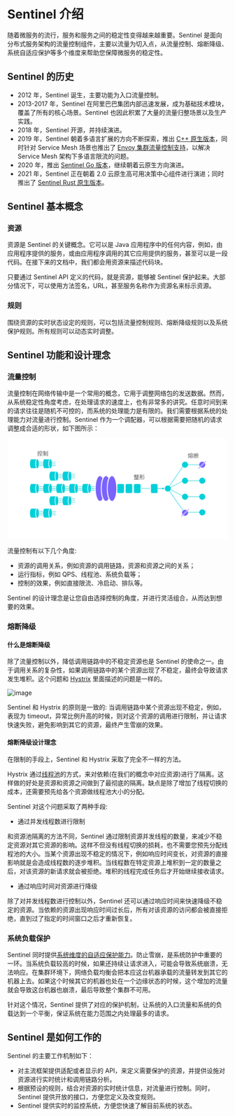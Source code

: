 # Sentinel 介绍

随着微服务的流行，服务和服务之间的稳定性变得越来越重要。Sentinel 是面向分布式服务架构的流量控制组件，主要以流量为切入点，从流量控制、熔断降级、系统自适应保护等多个维度来帮助您保障微服务的稳定性。

## Sentinel 的历史

* 2012 年，Sentinel 诞生，主要功能为入口流量控制。
* 2013-2017 年，Sentinel 在阿里巴巴集团内部迅速发展，成为基础技术模块，覆盖了所有的核心场景。Sentinel 也因此积累了大量的流量归整场景以及生产实践。
* 2018 年，Sentinel 开源，并持续演进。
* 2019 年，Sentinel 朝着多语言扩展的方向不断探索，推出 [C++ 原生版本](https://github.com/alibaba/sentinel-cpp)，同时针对 Service Mesh 场景也推出了 [Envoy 集群流量控制支持](https://github.com/alibaba/Sentinel/tree/master/sentinel-cluster/sentinel-cluster-server-envoy-rls)，以解决 Service Mesh 架构下多语言限流的问题。
* 2020 年，推出 [Sentinel Go 版本](https://github.com/alibaba/sentinel-golang)，继续朝着云原生方向演进。
* 2021 年，Sentinel 正在朝着 2.0 云原生高可用决策中心组件进行演进；同时推出了 [Sentinel Rust 原生版本](https://github.com/sentinel-group/sentinel-rust)。

## Sentinel 基本概念

### 资源

资源是 Sentinel 的关键概念。它可以是 Java 应用程序中的任何内容，例如，由应用程序提供的服务，或由应用程序调用的其它应用提供的服务，甚至可以是一段代码。在接下来的文档中，我们都会用资源来描述代码块。

只要通过 Sentinel API 定义的代码，就是资源，能够被 Sentinel 保护起来。大部分情况下，可以使用方法签名，URL，甚至服务名称作为资源名来标示资源。

### 规则
围绕资源的实时状态设定的规则，可以包括流量控制规则、熔断降级规则以及系统保护规则。所有规则可以动态实时调整。

## Sentinel 功能和设计理念

### 流量控制

流量控制在网络传输中是一个常用的概念，它用于调整网络包的发送数据。然而，从系统稳定性角度考虑，在处理请求的速度上，也有非常多的讲究。任意时间到来的请求往往是随机不可控的，而系统的处理能力是有限的。我们需要根据系统的处理能力对流量进行控制。Sentinel 作为一个调配器，可以根据需要把随机的请求调整成合适的形状，如下图所示：

![arch](./img/sentinel-flow-overview.jpg)

流量控制有以下几个角度:

* 资源的调用关系，例如资源的调用链路，资源和资源之间的关系；
* 运行指标，例如 QPS、线程池、系统负载等；
* 控制的效果，例如直接限流、冷启动、排队等。

Sentinel 的设计理念是让您自由选择控制的角度，并进行灵活组合，从而达到想要的效果。

### 熔断降级

#### 什么是熔断降级

除了流量控制以外，降低调用链路中的不稳定资源也是 Sentinel 的使命之一。由于调用关系的复杂性，如果调用链路中的某个资源出现了不稳定，最终会导致请求发生堆积。这个问题和 [Hystrix](https://github.com/Netflix/Hystrix/wiki#what-problem-does-hystrix-solve) 里面描述的问题是一样的。

![image](https://user-images.githubusercontent.com/9434884/62410811-cd871680-b61d-11e9-9df7-3ee41c618644.png)

Sentinel 和 Hystrix 的原则是一致的: 当调用链路中某个资源出现不稳定，例如，表现为 timeout，异常比例升高的时候，则对这个资源的调用进行限制，并让请求快速失败，避免影响到其它的资源，最终产生雪崩的效果。

#### 熔断降级设计理念

在限制的手段上，Sentinel 和 Hystrix 采取了完全不一样的方法。

Hystrix 通过[线程池](https://github.com/Netflix/Hystrix/wiki/How-it-Works#benefits-of-thread-pools)的方式，来对依赖(在我们的概念中对应资源)进行了隔离。这样做的好处是资源和资源之间做到了最彻底的隔离。缺点是除了增加了线程切换的成本，还需要预先给各个资源做线程池大小的分配。

Sentinel 对这个问题采取了两种手段:

* 通过并发线程数进行限制

 和资源池隔离的方法不同，Sentinel 通过限制资源并发线程的数量，来减少不稳定资源对其它资源的影响。这样不但没有线程切换的损耗，也不需要您预先分配线程池的大小。当某个资源出现不稳定的情况下，例如响应时间变长，对资源的直接影响就是会造成线程数的逐步堆积。当线程数在特定资源上堆积到一定的数量之后，对该资源的新请求就会被拒绝。堆积的线程完成任务后才开始继续接收请求。

* 通过响应时间对资源进行降级

 除了对并发线程数进行控制以外，Sentinel 还可以通过响应时间来快速降级不稳定的资源。当依赖的资源出现响应时间过长后，所有对该资源的访问都会被直接拒绝，直到过了指定的时间窗口之后才重新恢复。

### 系统负载保护

Sentinel 同时提供[系统维度的自适应保护能力](./system-adaptive-protection.md)。防止雪崩，是系统防护中重要的一环。当系统负载较高的时候，如果还持续让请求进入，可能会导致系统崩溃，无法响应。在集群环境下，网络负载均衡会把本应这台机器承载的流量转发到其它的机器上去。如果这个时候其它的机器也处在一个边缘状态的时候，这个增加的流量就会导致这台机器也崩溃，最后导致整个集群不可用。

针对这个情况，Sentinel 提供了对应的保护机制，让系统的入口流量和系统的负载达到一个平衡，保证系统在能力范围之内处理最多的请求。

## Sentinel 是如何工作的

Sentinel 的主要工作机制如下：

* 对主流框架提供适配或者显示的 API，来定义需要保护的资源，并提供设施对资源进行实时统计和调用链路分析。
* 根据预设的规则，结合对资源的实时统计信息，对流量进行控制。同时，Sentinel 提供开放的接口，方便您定义及改变规则。
* Sentinel 提供实时的监控系统，方便您快速了解目前系统的状态。
